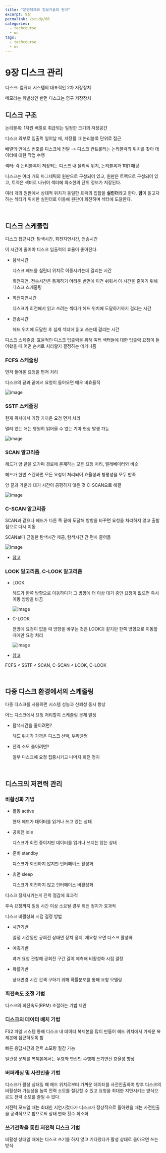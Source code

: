 ```yaml
---
title: "운영체제와 정보기술의 원리"
excerpt: 9장
permalink: /study/60
categories:
  - techcourse
  - os
tags:
  - techcourse
  - os 
---  
```


# 9장 디스크 관리

디스크: 컴퓨터 시스템의 대표적인 2차 저장장치

메모리는 휘발성인 반면 디스크는 영구 저장장치

## 디스크 구조

논리블록: 1차원 배열로 취급되는 일정한 크기의 저장공간

디스크 외부로 입출력 일어날 때, 저장될 때 논리블록 단위로 접근 

배열의 인덱스 번호를 디스크에 전달 -> 디스크 컨트롤러는 논리블럭의 위치를 찾아 데이터에 대한 작업 수행

섹터: 각 논리블록이 저장되는 디스크 내 물리적 위치, 논리블록과 1대1 매핑

디스크는 여러 개의 마그네틱의 원판으로 구성되어 있고, 원판은 트랙으로 구성되어 있고, 트랙은 섹터로 나뉘어 섹터에 최소한의 단위 정보가 저장된다.

여러 개의 원판에서 상대적 위치가 동일한 트랙의 집합을 **실린더**라고 한다. **암**이 읽고자 하는 섹터가 위치한 실린더로 이동해 원판이 회전하며 섹터에 도달한다.

<br>

## 디스크 스케줄링

디스크 접근시간: 탐색시간, 회전지연시간, 전송시간

이 시간이 줄어야 디스크 입출력의 효율이 좋아진다.

- 탐색시간

  디스크 헤드를 실린더 위치로 이동시키는데 걸리는 시간

  회전지연, 전송시간은 통제하기 어려운 반면에 이건 쉬워서 이 시간을 줄이기 위해 디스크 스케줄링

- 회전지연시간

  디스크가 회전해서 읽고 쓰려는 섹터가 헤드 위치에 도달하기까지 걸리는 시간

- 전송시간

  헤드 위치에 도달한 후 실제 섹터에 읽고 쓰는데 걸리는 시간

디스크 스케줄링: 효율적인 디스크 입출력을 위해 여러 섹터들에 대한 입출력 요청이 들어왔을 때 어떤 순서로 처리할지 결정하는 메커니즘

### FCFS 스케줄링

먼저 들어온 요청을 먼저 처리

디스크의 끝과 끝에서 요청이 들어오면 매우 비효율적

![image](https://user-images.githubusercontent.com/43775108/130075901-a40edfd3-25f6-41e4-9d6b-d52147f44689.png)

### SSTF 스케줄링

현재 위치에서 가장 가까운 요청 먼저 처리

멀리 있는 애는 영원히 읽어올 수 없는 기아 현상 발생 가능

![image](https://user-images.githubusercontent.com/43775108/130075998-2cd18fa0-a9db-40ab-8527-31127b5611a2.png)

### SCAN 알고리즘

헤드가 양 끝을 오가며 경로에 존재하는 모든 요청 처리, 엘레베이터와 비슷

헤드가 한번 스캔하면 모든 요청이 처리되어 효율성과 형평성을 모두 만족

양 끝과 가운데 대기 시간이 공평하지 않은 것 C-SCAN으로 해결

![image](https://user-images.githubusercontent.com/43775108/130076177-9932360f-9443-45f3-b345-a8cf56e3c017.png)

### C-SCAN 알고리즘

SCAN과 같으나 헤드가 다른 쪽 끝에 도달해 방향을 바꾸면 요청을 처리하지 않고 출발점으로 다시 이동

SCAN보다 균일한 탐색시간 제공, 탐색시간 간 편차 줄어듦

![image](https://user-images.githubusercontent.com/43775108/130076294-0e188e24-f3bd-409b-bf94-4498117f601d.png)

- [참고](https://www.geeksforgeeks.org/difference-between-scan-and-cscan-disk-scheduling-algorithms/)

### LOOK 알고리즘, C-LOOK 알고리즘

- LOOK

  헤드가 한쪽 방향으로 이동하다가 그 방향에 더 이상 대기 중인 요청이 없으면 즉시 이동 방향을 바꿈

  ![image](https://user-images.githubusercontent.com/43775108/130076369-4bded02a-0ea6-4ac2-9862-124ac8775530.png)

- C-LOOK

  전방에 요청이 없을 때 방향을 바꾸는 것은 LOOK과 같지만 한쪽 방향으로 이동할 때에만 요청 처리

  ![image](https://user-images.githubusercontent.com/43775108/130076418-e7eb3bb7-38b0-4e59-bd48-b596fd380f86.png)

- [참고](https://www.geeksforgeeks.org/difference-between-look-and-c-look-disk-scheduling-algorithms/)

FCFS < SSTF < SCAN, C-SCAN < LOOK, C-LOOK

<br>

## 다중 디스크 환경에서의 스케줄링

다중 디스크를 사용하면 시스템 성능과 신뢰성 동시 향상

어느 디스크에서 요청 처리할지 스케줄링 문제 발생

- 탐색시간을 줄이려면?

  헤드 위치가 가까운 디스크 선택, 부하균형

- 전력 소모 즐이려면?

  일부 디스크에 요청 집중시키고 나머지 회전 정지

<br>

## 디스크의 저전력 관리

### 비활성화 기법

- 활동 active

  현재 헤드가 데이터를 읽거나 쓰고 있는 상태

- 공회전 idle

  디스크가 회전 중이지만 데이터를 읽거나 쓰지는 않는 상태

- 준비 standby

  디스크가 회전하지 않지만 인터페이스 활성화

- 휴면 sleep

  디스크가 회전하지 않고 인터페이스 비활성화

디스크 정지시키는게 전력 절감에 효과적

후속 요청까지 일정 시간 이상 소요될 경우 회전 정지가 효과적

디스크 비활성화 시점 결정 방법

- 시간기반

  일정 시간동안 공회전 상태면 장치 정지, 재요청 오면 디스크 활성화

- 예측기반

  과거 요청 관찰해 공회전 구간 길이 예측해 비활성화 시점 결정

- 확률기반

  상태변경 시간 간격 구하기 위해 확률분포를 통해 요청 모델링

### 회전속도 조절 기법

디스크의 회전속도(RPM) 조절하는 기법 제안

### 디스크의 데이터 배치 기법

FS2 파일 시스템 통해 디스크 내 데이터 복제본을 많이 만들어 헤드 위치에서 가까운 복제본에 접근하도록 함

빠른 응답시간과 전력 소모량 절감 가능

일관성 문제를 복제본에서는 무효화 연산만 수행해 쓰기연산 효율성 향상

### 버퍼캐싱 및 사전인출 기법

디스크가 활성 상태일 때 헤드 위치로부터 가까운 데이터를 사전인출하여 향후 디스크의 비활성화 가능성을 높여 전력 소모를 절감할 수 있고 요청을 최대한 지연시키는 방식으로도 전력 소모를 줄일 수 있다.

저전력 모드일 때는 최대한 지연시켰다가 디스크가 정상적으로 돌아왔을 때는 사전인출을 공격적으로 함으로써 상태 변화 횟수 최소화

### 쓰기전략을 통한 저전력 디스크 기법

비활성 상태일 때에는 디스크 쓰기를 하지 않고 기다렸다가 활성 상태로 돌아오면 쓰는 방식
